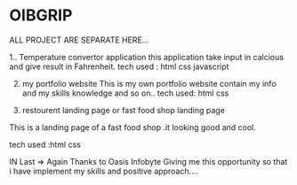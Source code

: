 # OIBGRIP
ALL PROJECT ARE SEPARATE HERE...


1.. Temperature convertor application 
this application take input in calcious and give result in Fahrenheit.
tech used : html css javascript


2. my portfolio website 
This is my own portfolio website contain my info and my skills knowledge and so on..
tech used: html css


3.  restourent landing page or fast food shop landing page

This is a landing page of a fast food shop .it looking good and cool.

tech used :html css


IN Last =>  Again  Thanks to Oasis Infobyte Giving me this opportunity so that i have implement my skills and positive approach....
